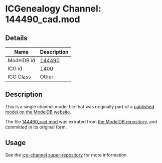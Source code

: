 # ICGenealogy Channel: 144490\_cad.mod

## Details

Name | Description
---- | -----------
ModelDB id | [144490](http://senselab.med.yale.edu/ModelDB/ShowModel.cshtml?model=144490)
ICG id | [1400](http://icg.neurotheory.ox.ac.uk/channels/other/1400)
ICG Class | [Other](http://icg.neurotheory.ox.ac.uk/channels/other)

## Description

This is a single channel model file that was originally part of a [published model on the ModelDB website](http://senselab.med.yale.edu/mModelDB/ShowModel.cshtml?model=144490).

The file [144490\_cad.mod](144490_cad.mod) was extrated from [the ModelDB repository](http://senselab.med.yale.edu/ModelDB/ShowModel.cshtml?model=144490), and committed in its original form.

## Usage

See the [icg-channel super-repository](https://github.com/icgenealogy/icg-channels) for more information.